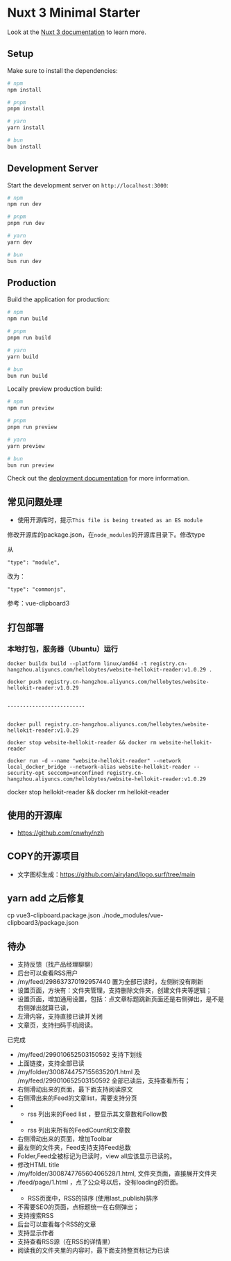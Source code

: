 # Nuxt 3 Minimal Starter

Look at the [Nuxt 3 documentation](https://nuxt.com/docs/getting-started/introduction) to learn more.

## Setup

Make sure to install the dependencies:

```bash
# npm
npm install

# pnpm
pnpm install

# yarn
yarn install

# bun
bun install
```

## Development Server

Start the development server on `http://localhost:3000`:

```bash
# npm
npm run dev

# pnpm
pnpm run dev

# yarn
yarn dev

# bun
bun run dev
```

## Production

Build the application for production:

```bash
# npm
npm run build

# pnpm
pnpm run build

# yarn
yarn build

# bun
bun run build
```

Locally preview production build:

```bash
# npm
npm run preview

# pnpm
pnpm run preview

# yarn
yarn preview

# bun
bun run preview
```

Check out the [deployment documentation](https://nuxt.com/docs/getting-started/deployment) for more information.

## 常见问题处理

- 使用开源库时，提示`This file is being treated as an ES module`

修改开源库的package.json，在`node_modules`的开源库目录下。修改type


从

```
"type": "module",
```

改为：

```
"type": "commonjs",
```

参考：vue-clipboard3


## 打包部署

### 本地打包，服务器（Ubuntu）运行

```
docker buildx build --platform linux/amd64 -t registry.cn-hangzhou.aliyuncs.com/hellobytes/website-hellokit-reader:v1.0.29 .

docker push registry.cn-hangzhou.aliyuncs.com/hellobytes/website-hellokit-reader:v1.0.29


-------------------------


docker pull registry.cn-hangzhou.aliyuncs.com/hellobytes/website-hellokit-reader:v1.0.29

docker stop website-hellokit-reader && docker rm website-hellokit-reader

docker run -d --name "website-hellokit-reader" --network local_docker_bridge --network-alias website-hellokit-reader --security-opt seccomp=unconfined registry.cn-hangzhou.aliyuncs.com/hellobytes/website-hellokit-reader:v1.0.29
```

docker stop hellokit-reader && docker rm hellokit-reader



## 使用的开源库

- https://github.com/cnwhy/nzh

## COPY的开源项目

- 文字图标生成：https://github.com/airyland/logo.surf/tree/main

## yarn add 之后修复

cp vue3-clipboard.package.json ./node_modules/vue-clipboard3/package.json


## 待办

- 支持反馈（找产品经理聊聊）
- 后台可以查看RSS用户
- /my/feed/298637370192957440 置为全部已读时，左侧树没有刷新
- 设置页面，方块有：文件夹管理，支持删除文件夹，创建文件夹等逻辑；
- 设置页面，增加通用设置，包括：点文章标题跳新页面还是右侧弹出，是不是右侧弹出就算已读，
- 左滑内容，支持直接已读并关闭
- 文章页，支持扫码手机阅读。



已完成

- /my/feed/299010652503150592 支持下划线
- 上面链接，支持全部已读
- /my/folder/300874475715563520/1.html 及  /my/feed/299010652503150592 全部已读后，支持查看所有；
- 右侧滑动出来的页面，最下面支持阅读原文
- 右侧滑出来的Feed的文章list，需要支持分页
- + rss 列出来的Feed list ，要显示其文章数和Follow数
- + rss 列出来所有的FeedCount和文章数
- 右侧滑动出来的页面，增加Toolbar
- 最左侧的文件夹，Feed支持支持Feed总数
- Folder,Feed全被标记为已读时，view all应该显示已读的。
- 修改HTML title
- /my/folder/300874776560406528/1.html, 文件夹页面，直接展开文件夹
- /feed/page/1.html ，点了公众号以后，没有loading的页面。
- + RSS页面中，RSS的排序 (使用last_publish)排序
- 不需要SEO的页面，点标题统一在右侧弹出；
- 支持搜索RSS
- 后台可以查看每个RSS的文章
- 支持显示作者
- 支持查看RSS源（在RSS的详情里）
- 阅读我的文件夹里的内容时，最下面支持整页标记为已读